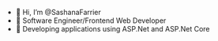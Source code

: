 - 👋 Hi, I’m @SashanaFarrier
- 👀 Software Engineer/Frontend Web Developer
- 🌱 Developing applications using ASP.Net and ASP.Net Core


<!---
SashanaFarrier/SashanaFarrier is a ✨ special ✨ repository because its `README.md` (this file) appears on your GitHub profile.
You can click the Preview link to take a look at your changes.
--->
